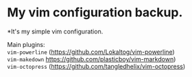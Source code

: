 My vim configuration backup.    
====
*It's my simple vim configuration.

Main plugins:    
`vim-powerline` (https://github.com/Lokaltog/vim-powerline)     
`vim-makedown`  https://github.com/plasticboy/vim-markdown)   
`vim-octopress` (https://github.com/tangledhelix/vim-octopress)   
